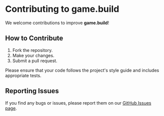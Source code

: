 # Contributing to game.build

We welcome contributions to improve **game.build**!

## How to Contribute

1. Fork the repository.
2. Make your changes.
3. Submit a pull request.

Please ensure that your code follows the project's style guide and includes appropriate tests.

## Reporting Issues

If you find any bugs or issues, please report them on our [GitHub Issues page](https://github.com/GameBuildOffical/docs).
